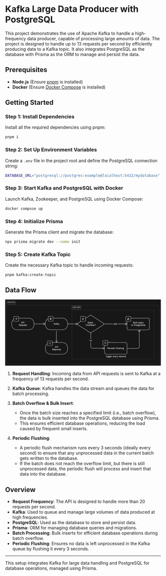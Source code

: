 # Kafka Large Data Producer with PostgreSQL

This project demonstrates the use of Apache Kafka to handle a high-frequency data producer, capable of processing large amounts of data. The project is designed to handle up to 13 requests per second by efficiently producing data to a Kafka topic. It also integrates PostgreSQL as the database with Prisma as the ORM to manage and persist the data.

## Prerequisites

- **Node.js** (Ensure [pnpm](https://pnpm.io/installation) is installed)
- **Docker** (Ensure [Docker Compose](https://docs.docker.com/compose/) is installed)

## Getting Started

### Step 1: Install Dependencies

Install all the required dependencies using pnpm:

```bash
pnpm i
```

### Step 2: Set Up Environment Variables

Create a `.env` file in the project root and define the PostgreSQL connection string:

```bash
DATABASE_URL="postgresql://postgres:example@localhost:5432/mydatabase"
```

### Step 3: Start Kafka and PostgreSQL with Docker

Launch Kafka, Zookeeper, and PostgreSQL using Docker Compose:

```bash
docker compose up
```

### Step 4: Initialize Prisma

Generate the Prisma client and migrate the database:

```bash
npx prisma migrate dev --name init
```

### Step 5: Create Kafka Topic

Create the necessary Kafka topic to handle incoming requests:

```bash
pnpm kafka:create-topic
```

## Data Flow

<!-- <img src="data-flow.png" style="height:500px"> -->

![data flow](data-flow.png)

1. **Request Handling**: Incoming data from API requests is sent to Kafka at a frequency of 13 requests per second.
2. **Kafka Queue**: Kafka handles the data stream and queues the data for batch processing.

3. **Batch Overflow & Bulk Insert**:

   - Once the batch size reaches a specified limit (i.e., batch overflow), the data is bulk inserted into the PostgreSQL database using Prisma.
   - This ensures efficient database operations, reducing the load caused by frequent small inserts.

4. **Periodic Flushing**:
   - A periodic flush mechanism runs every 3 seconds (ideally every second) to ensure that any unprocessed data in the current batch gets written to the database.
   - If the batch does not reach the overflow limit, but there is still unprocessed data, the periodic flush will process and insert that data into the database.

## Overview

- **Request Frequency**: The API is designed to handle more than 20 requests per second.
- **Kafka**: Used to queue and manage large volumes of data produced at high frequencies.
- **PostgreSQL**: Used as the database to store and persist data.
- **Prisma**: ORM for managing database queries and migrations.
- **Batch Processing**: Bulk inserts for efficient database operations during batch overflow.
- **Periodic Flushing**: Ensures no data is left unprocessed in the Kafka queue by flushing it every 3 seconds.

---

This setup integrates Kafka for large data handling and PostgreSQL for database operations, managed using Prisma.
